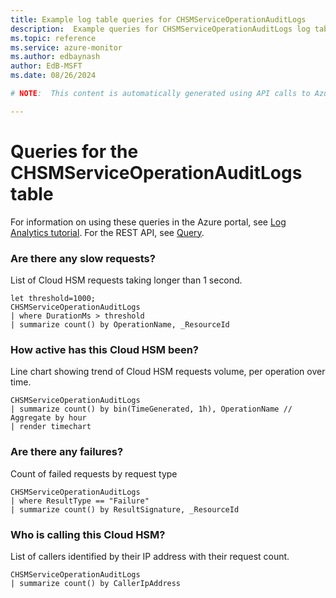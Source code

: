 ```yaml
---
title: Example log table queries for CHSMServiceOperationAuditLogs
description:  Example queries for CHSMServiceOperationAuditLogs log table
ms.topic: reference
ms.service: azure-monitor
ms.author: edbaynash
author: EdB-MSFT
ms.date: 08/26/2024

# NOTE:  This content is automatically generated using API calls to Azure. Any edits made on these files will be overwritten in the next run of the script. 

---
```


# Queries for the CHSMServiceOperationAuditLogs table

For information on using these queries in the Azure portal, see [Log Analytics tutorial](/azure/azure-monitor/logs/log-analytics-tutorial). For the REST API, see [Query](/rest/api/loganalytics/query).


### Are there any slow requests?  


List of Cloud HSM requests taking longer than 1 second.  

```query
let threshold=1000;
CHSMServiceOperationAuditLogs
| where DurationMs > threshold
| summarize count() by OperationName, _ResourceId
```



### How active has this Cloud HSM been?  


Line chart showing trend of Cloud HSM requests volume, per operation over time.  

```query
CHSMServiceOperationAuditLogs
| summarize count() by bin(TimeGenerated, 1h), OperationName // Aggregate by hour
| render timechart
```



### Are there any failures?  


Count of failed requests by request type  

```query
CHSMServiceOperationAuditLogs
| where ResultType == "Failure"
| summarize count() by ResultSignature, _ResourceId
```



### Who is calling this Cloud HSM?  


List of callers identified by their IP address with their request count.  

```query
CHSMServiceOperationAuditLogs
| summarize count() by CallerIpAddress
```

